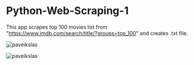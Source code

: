 # Python-Web-Scraping-1
This app scrapes top 100 movies list from "https://www.imdb.com/search/title/?groups=top_100" and creates .txt file.

![paveikslas](https://user-images.githubusercontent.com/51360361/229804010-a1e282f1-4435-40e4-a60c-a4480ec4b511.png)

![paveikslas](https://user-images.githubusercontent.com/51360361/229804190-e22611df-5848-4648-b019-5fb6d0740154.png)


